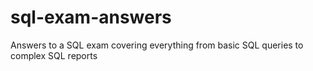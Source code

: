 # sql-exam-answers
Answers to a SQL exam covering everything from basic SQL queries to complex SQL reports
